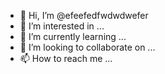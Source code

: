 - 👋 Hi, I’m @efeefedfwdwdwefer
- 👀 I’m interested in ...
- 🌱 I’m currently learning ...
- 💞️ I’m looking to collaborate on ...
- 📫 How to reach me ...

<!---
efeefedfwdwdwefer/efeefedfwdwdwefer is a ✨ special ✨ repository because its `README.md` (this file) appears on your GitHub profile.
You can click the Preview link to take a look at your changes.
--->

